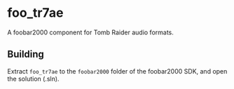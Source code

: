 # foo_tr7ae

A foobar2000 component for Tomb Raider audio formats.

## Building

Extract `foo_tr7ae` to the `foobar2000` folder of the foobar2000 SDK, and open the solution (.sln).